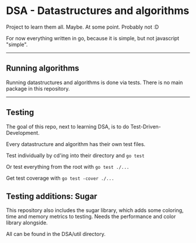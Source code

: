 # DSA - Datastructures and algorithms

Project to learn them all. Maybe. At some point. Probably not :D

For now everything written in go, because it is simple, but not javascript "simple".

---

## Running algorithms

Running datastructures and algorithms is done via tests.
There is no main package in this repository.

---

## Testing

The goal of this repo, next to learning DSA, is to do Test-Driven-Development.

Every datastructure and algorithm has their own test files.

Test individually by cd'ing into their directory and `go test`

Or test everything from the root with `go test ./...`

Get test coverage with `go test -cover ./...`

## Testing additions: Sugar

This repository also includes the sugar library, which adds some coloring, time and memory metrics to testing.
Needs the performance and color library alongside.

All can be found in the DSA/util directory.